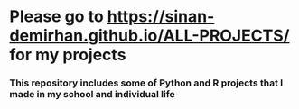 # Please go to https://sinan-demirhan.github.io/ALL-PROJECTS/ for my projects

### This repository includes some of Python and R projects that I made in my school and individual life
